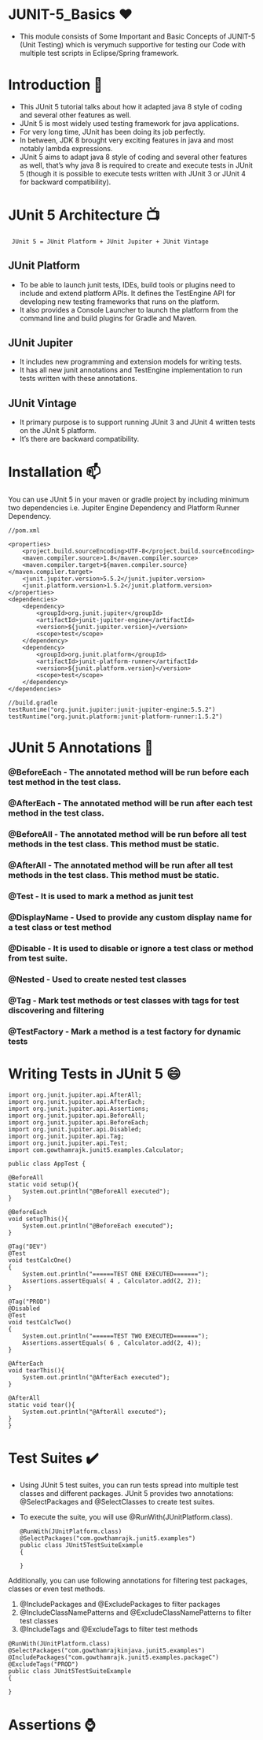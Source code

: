 # JUNIT-5_Basics ❤️ 

- This module consists of Some Important and Basic Concepts of JUNIT-5 (Unit Testing) which is verymuch supportive for testing our Code with multiple test scripts in Eclipse/Spring framework.

# Introduction 👋

- This JUnit 5 tutorial talks about how it adapted java 8 style of coding and several other features as well.
- JUnit 5 is most widely used testing framework for java applications. 
- For very long time, JUnit has been doing its job perfectly. 
- In between, JDK 8 brought very exciting features in java and most notably lambda expressions. 
- JUnit 5 aims to adapt java 8 style of coding and several other features as well, that’s why java 8 is required to create and execute tests in JUnit 5 (though it is possible to execute tests written with JUnit 3 or JUnit 4 for backward compatibility).

# JUnit 5 Architecture 📺
  
     JUnit 5 = JUnit Platform + JUnit Jupiter + JUnit Vintage

## JUnit Platform

- To be able to launch junit tests, IDEs, build tools or plugins need to include and extend platform APIs. It defines the TestEngine API for developing new testing frameworks that runs on the platform.
- It also provides a Console Launcher to launch the platform from the command line and build plugins for Gradle and Maven.

## JUnit Jupiter

- It includes new programming and extension models for writing tests. 
- It has all new junit annotations and TestEngine implementation to run tests written with these annotations.

## JUnit Vintage

- It primary purpose is to support running JUnit 3 and JUnit 4 written tests on the JUnit 5 platform. 
- It’s there are backward compatibility.

# Installation 📫

You can use JUnit 5 in your maven or gradle project by including minimum two dependencies i.e. Jupiter Engine Dependency and Platform Runner Dependency.

    //pom.xml
    
    <properties>
        <project.build.sourceEncoding>UTF-8</project.build.sourceEncoding>
        <maven.compiler.source>1.8</maven.compiler.source>
        <maven.compiler.target>${maven.compiler.source}</maven.compiler.target>
        <junit.jupiter.version>5.5.2</junit.jupiter.version>
        <junit.platform.version>1.5.2</junit.platform.version>
    </properties>
    <dependencies>
        <dependency>
            <groupId>org.junit.jupiter</groupId>
            <artifactId>junit-jupiter-engine</artifactId>
            <version>${junit.jupiter.version}</version>
            <scope>test</scope>
        </dependency>
        <dependency>
            <groupId>org.junit.platform</groupId>
            <artifactId>junit-platform-runner</artifactId>
            <version>${junit.platform.version}</version>
            <scope>test</scope>
        </dependency>
    </dependencies>

    //build.gradle
    testRuntime("org.junit.jupiter:junit-jupiter-engine:5.5.2")
    testRuntime("org.junit.platform:junit-platform-runner:1.5.2")
    
# JUnit 5 Annotations 📌

### @BeforeEach	- The annotated method will be run before each test method in the test class.
### @AfterEach - The annotated method will be run after each test method in the test class.
### @BeforeAll - The annotated method will be run before all test methods in the test class. This method must be static.
### @AfterAll - The annotated method will be run after all test methods in the test class. This method must be static.
### @Test - It is used to mark a method as junit test
### @DisplayName - Used to provide any custom display name for a test class or test method
### @Disable	- It is used to disable or ignore a test class or method from test suite.
### @Nested -	Used to create nested test classes
### @Tag	- Mark test methods or test classes with tags for test discovering and filtering
### @TestFactory -	Mark a method is a test factory for dynamic tests

# Writing Tests in JUnit 5 😄

    import org.junit.jupiter.api.AfterAll;
    import org.junit.jupiter.api.AfterEach;
    import org.junit.jupiter.api.Assertions;
    import org.junit.jupiter.api.BeforeAll;
    import org.junit.jupiter.api.BeforeEach;
    import org.junit.jupiter.api.Disabled;
    import org.junit.jupiter.api.Tag;
    import org.junit.jupiter.api.Test;
    import com.gowthamrajk.junit5.examples.Calculator;
 
    public class AppTest {
     
    @BeforeAll
    static void setup(){
        System.out.println("@BeforeAll executed");
    }
     
    @BeforeEach
    void setupThis(){
        System.out.println("@BeforeEach executed");
    }
     
    @Tag("DEV")
    @Test
    void testCalcOne() 
    {
        System.out.println("======TEST ONE EXECUTED=======");
        Assertions.assertEquals( 4 , Calculator.add(2, 2));
    }
     
    @Tag("PROD")
    @Disabled
    @Test
    void testCalcTwo() 
    {
        System.out.println("======TEST TWO EXECUTED=======");
        Assertions.assertEquals( 6 , Calculator.add(2, 4));
    }
     
    @AfterEach
    void tearThis(){
        System.out.println("@AfterEach executed");
    }
     
    @AfterAll
    static void tear(){
        System.out.println("@AfterAll executed");
    }
    }

# Test Suites ✔️

- Using JUnit 5 test suites, you can run tests spread into multiple test classes and different packages. JUnit 5 provides two annotations: @SelectPackages and @SelectClasses to create test suites.
- To execute the suite, you will use @RunWith(JUnitPlatform.class).

      @RunWith(JUnitPlatform.class)
      @SelectPackages("com.gowthamrajk.junit5.examples")
      public class JUnit5TestSuiteExample 
      {
    
      }

Additionally, you can use following annotations for filtering test packages, classes or even test methods.

   1) @IncludePackages and @ExcludePackages to filter packages
   2) @IncludeClassNamePatterns and @ExcludeClassNamePatterns to filter test classes
   3) @IncludeTags and @ExcludeTags to filter test methods

    @RunWith(JUnitPlatform.class)
    @SelectPackages("com.gowthamrajkinjava.junit5.examples")
    @IncludePackages("com.gowthamrajk.junit5.examples.packageC")
    @ExcludeTags("PROD")
    public class JUnit5TestSuiteExample 
    {
    
    }

# Assertions ⌚

